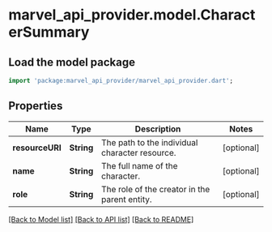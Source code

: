 # marvel_api_provider.model.CharacterSummary

## Load the model package
```dart
import 'package:marvel_api_provider/marvel_api_provider.dart';
```

## Properties
Name | Type | Description | Notes
------------ | ------------- | ------------- | -------------
**resourceURI** | **String** | The path to the individual character resource. | [optional] 
**name** | **String** | The full name of the character. | [optional] 
**role** | **String** | The role of the creator in the parent entity. | [optional] 

[[Back to Model list]](../README.md#documentation-for-models) [[Back to API list]](../README.md#documentation-for-api-endpoints) [[Back to README]](../README.md)


